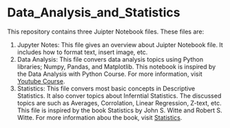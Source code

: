 # Data_Analysis_and_Statistics
This repository contains three Juipter Notebook files. These files are:
1. Jupyter Notes: This file gives an overview about Juipter Notebook file. It includes how to format text, insert image, etc.
2. Data Analysis: This file convers data analysis topics using Python libraries; Numpy, Pandas, and Matplotlib. This notebook is inspired by the Data Analysis with Python Course. For more information, visit [Youtube Course](https://www.youtube.com/watch?v=r-uOLxNrNk8).
3. Statistics: This file convers most basic concepts in Descriptive Statistics. It also conver topics about Inferntial Statistics. The discussed topics are such as Averages, Corrolation, Linear Regression, Z-text, etc. This file is inspired by the book Statistics by John S. Witte and Robert S. Witte. For more information abou the book, visit [Statistics](https://books.google.com.ag/books?id=KcxjDwAAQBAJ&printsec=frontcover&source=gbs_vpt_read#v=onepage&q&f=false). 
